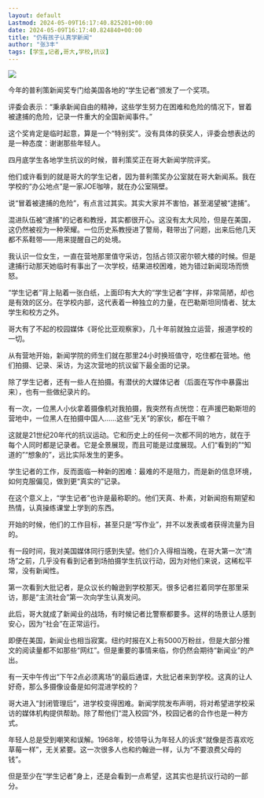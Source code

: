 ```yaml
---
layout: default
Lastmod: 2024-05-09T16:17:40.825201+00:00
date: 2024-05-09T16:17:40.824840+00:00
title: "仍有孩子认真学新闻"
author: "张3丰"
tags: [学生,记者,哥大,学校,抗议]
---
```


![](https://images.weserv.nl/?url=https%3A//mmbiz.qpic.cn/mmbiz_jpg/3OMbCSCZjRZayhK3WtL8Uzc2JVWibVRm4FD3aAhJkuSdocEXaMibL609zgDAwvVodG2siaSOv0mLiaLFiaAicic54NkGw/640%3Fwx_fmt%3Djpeg%26from%3Dappmsg)

今年的普利策新闻奖专门给美国各地的“学生记者”颁发了一个奖项。

评委会表示：“秉承新闻自由的精神，这些学生努力在困难和危险的情况下，冒着被逮捕的危险，记录一件重大的全国新闻事件。”

这个奖肯定是临时起意，算是一个“特别奖”。没有具体的获奖人，评委会想表达的是一种态度：谢谢那些年轻人。‍‍‍‍‍‍‍‍‍‍‍

四月底学生各地学生抗议的时候，普利策奖正在哥大新闻学院评奖。

他们或许看到的就是哥大的学生记者，因为普利策奖办公室就在哥大新闻系。我在学校的“办公地点”是一家JOE咖啡，就在办公室隔壁。

说“冒着被逮捕的危险”，有点言过其实。其实大家并不害怕，甚至渴望被“逮捕”。

混进队伍被“逮捕”的记者和教授，其实都很开心。这没有太大风险，但是在美国，这仍然被视为一种荣耀。一位历史系教授进了警局，鞋带出了问题，出来后他几天都不系鞋带——用来提醒自己的处境。

我认识一位女生，一直在营地那里值守采访，包括占领汉密尔顿大楼的时候。但是逮捕行动那天她临时有事出了一次学校，结果进校困难，她为错过新闻现场而愤怒。

“学生记者”背上贴着一张白纸，上面印有大大的“学生记者”字样，非常简陋，却也是有效的区分。在学校内部，这代表着一种独立的力量，在巴勒斯坦同情者、犹太学生和校方之外。

哥大有了不起的校园媒体《哥伦比亚观察家》，几十年前就独立运营，报道学校的一切。

从有营地开始，新闻学院的师生们就在那里24小时换班值守，吃住都在营地。他们拍摄、记录、采访，为这次营地的抗议留下最全面的记录。

除了学生记者，还有一些人在拍摄。有潜伏的大媒体记者（后面在写作中暴露出来），也有一些做纪录片的。

有一次，一位黑人小伙拿着摄像机对我拍摄，我突然有点恍惚：在声援巴勒斯坦的营地中，一位黑人在拍摄中国人……这些“无关”的家伙，都在干嘛？

这就是21世纪20年代的抗议运动。它和历史上的任何一次都不同的地方，就在于每个人同时都是记录者。它是全景展现，而且可能是过度展现。人们“看到的”“知道的”“想象的”，远比实际发生的更多。

学生记者的工作，反而面临一种新的困难：最难的不是阻力，而是新的信息环境，如何克服偏见，做到更“真实的”记录。

在这个意义上，“学生记者”也许是最称职的。他们天真、朴素，对新闻抱有期望和热情，认真操练课堂上学到的东西。

开始的时候，他们的工作目标，甚至只是“写作业”，并不以发表或者获得流量为目的。

有一段时间，我对美国媒体同行感到失望。他们介入得相当晚，在哥大第一次“清场”之前，几乎没有看到记者到场拍摄学生抗议行动，因为对他们来说，这稀松平常，没有新闻性。

第一次看到大批记者，是众议长约翰逊到学校那天。很多记者拦着同学在那里采访，那是“主流社会”第一次向学生认真发问。

此后，哥大就成了新闻业的战场，有时候记者比警察都要多。这样的场景让人感到安心，因为“社会”在正常运行。

即便在美国，新闻业也相当寂寞。纽约时报在X上有5000万粉丝，但是大部分推文的阅读量都不如那些“网红”。但是重要的事情来临，你仍然会期待“新闻业”的产出。

有一天中午传出“下午2点必须离场”的最后通谍，大批记者来到学校。这真的让人好奇，那么多摄像设备是如何混进学校的？

哥大进入“封闭管理后”，进学校变得困难。新闻学院发布声明，将对希望进学校采访的媒体机构提供帮助。除了帮他们“混入校园”外，校园记者的合作也是一种方式。

年轻人总是受到嘲笑和误解。1968年，校领导认为年轻人的诉求“就像是否喜欢吃草莓一样”，无关紧要。这一次很多人也和约翰逊一样，认为“不要浪费父母的钱”。

但是至少在“学生记者”身上，还是会看到一点希望，这其实也是抗议行动的一部分。

